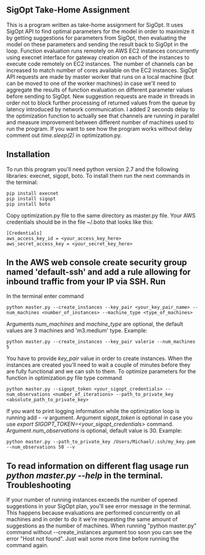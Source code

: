 SigOpt Take-Home Assignment
----------------------------------------------------

This is a program written as take-home assignment for SigOpt. It uses SigOpt API to find optimal parameters for the model in order to maximize it by getting suggestions for parameters from SigOpt, then evaluating the model on these parameters and sending the result back to SigOpt in the loop. Function evaluation runs remotely on AWS EC2 instances concurrently using execnet interface for gateway creation on each of the instances to execute code remotely on EC2 instances. The number of channels can be increased to match number of cores available on the EC2 instances. SigOpt API requests are made by master worker that runs on a local machine (but can be moved to one of the worker machines) in case we'll need to aggregate the results of function evaluation on different parameter values before sending to SigOpt. New suggestion requests are made in threads in order not to block further processing of returned values from the queue by latency introduced by network communication. I added 2 seconds delay to the optimization function to actually see that channels are running in parallel and measure improvement between different number of machines used to run the program. If you want to see how the program works without delay comment out *time.sleep(2)* in optimization.py.

Installation
----------------------------------------------------
To run this program you'll need python version 2.7 and the following libraries: execnet, sigopt, boto. To install them run the next commands in the terminal:
```
pip install execnet
pip install sigopt
pip install boto
```
Copy optimization.py file to the same directory as master.py file.
Your AWS credentials should be in the file ~/.boto that looks like this:
```
[Credentials]
aws_access_key_id = <your_access_key_here>
aws_secret_access_key = <your_secret_key_here>
```
In the AWS web console create security group named 'default-ssh' and add a rule allowing for inbound traffic from your IP via SSH.
Run
-----------------------------------------------------
In the terminal enter command 
```
python master.py --create_instances --key_pair <your_key_pair_name> --num_machines <number_of_instances> --machine_type <type_of_machines>
```
Arguments *num_machines* and *machine_type* are optional, the default values are 3 machines and 'm3.medium' type.
Example:
```
python master.py --create_instances --key_pair valerie --num_machines 5
```
You have to provide *key_pair* value in order to create instances.
When the instances are created you'll need to wait a couple of minutes before they are fully functional and we can ssh to them.
To optimize parameters for the function in optimization.py file type command 
```
python master.py --sigopt_token <your_sigopt_credentials> --num_observations <number_of_iterations> --path_to_private_key <absolute_path_to_private_key>
```
If you want to print logging information while the optimization loop is running add - -v argument. Argument *sigopt_token* is optional in case you use *export SIGOPT_TOKEN=<your_sigopt_credentials>* command. Argument *num_observations* is optional, default value is 30.
Example:
```
python master.py --path_to_private_key /Users/Michael/.ssh/my_key.pem --num_observations 50 --v
```
To read information on different flag usage run *python master.py --help* in the terminal.
Troubleshooting
----------------------------------------------------
If your number of running instances exceeds the number of opened suggestions in your SigOpt plan, you'll see error message in the terminal. This happens because evaluations are performed concurrently on all machines and in order to do it we're requesting the same amount of suggestions as the number of machines. 
When running "python master.py" command without --create_instances argument too soon you can see the error "Host not found". Just wait some more time before running the command again.

